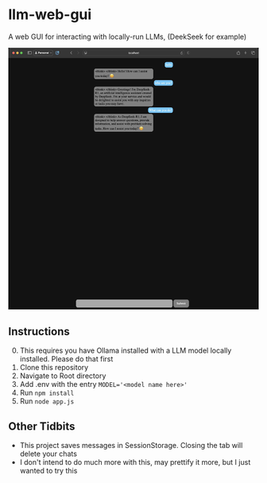 # llm-web-gui
A web GUI for interacting with locally-run LLMs, (DeekSeek for example)

![Screenshot showing DeepSeek](./asssets/screenshot.jpeg)

## Instructions

0. This requires you have Ollama installed with a LLM model locally installed. Please do that first
1. Clone this repository
2. Navigate to Root directory
3. Add .env with the entry `MODEL='<model name here>'`
4. Run `npm install`
5. Run `node app.js`

## Other Tidbits

- This project saves messages in SessionStorage. Closing the tab will delete your chats
- I don't intend to do much more with this, may prettify it more, but I just wanted to try this